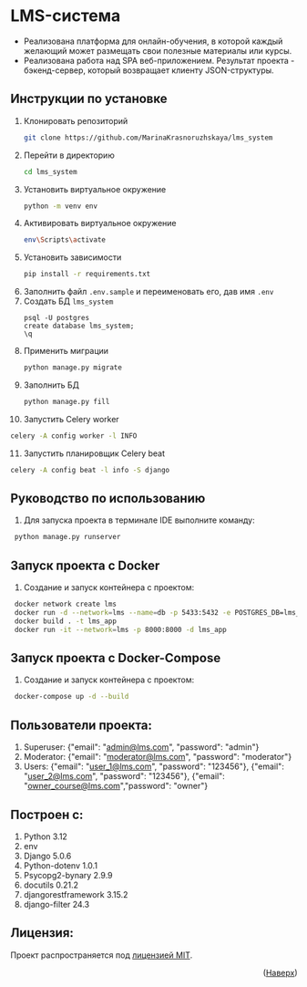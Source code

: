 # LMS-система

- Реализована платформа для онлайн-обучения, в которой каждый желающий может размещать свои полезные материалы или
  курсы.
- Реализована работа над SPA веб-приложением. Результат проекта - бэкенд-сервер, который возвращает клиенту
  JSON-структуры.

## Инструкции по установке

1. Клонировать репозиторий
   ```sh
   git clone https://github.com/MarinaKrasnoruzhskaya/lms_system
   ```
2. Перейти в директорию 
   ```sh
   cd lms_system
   ```
3. Установить виртуальное окружение
   ```sh
   python -m venv env
   ```
4. Активировать виртуальное окружение
   ```sh
   env\Scripts\activate
   ```
5. Установить зависимости
   ```sh
   pip install -r requirements.txt
   ```
6. Заполнить файл ```.env.sample``` и переименовать его, дав имя ```.env```
7. Создать БД ```lms_system```
   ```
   psql -U postgres
   create database lms_system;  
   \q
   ```
8. Применить миграции
    ```sh
   python manage.py migrate
    ```
9. Заполнить БД
    ```sh
   python manage.py fill
   ```
10. Запустить Celery worker
   ```sh
   celery -A config worker -l INFO
   ```
11. Запустить планировщик Celery beat
   ```sh
   celery -A config beat -l info -S django
   ```    

## Руководство по использованию

1. Для запуска проекта в терминале IDE выполните команду:

  ```sh
   python manage.py runserver
   ```

## Запуск проекта с Docker

1. Создание и запуск контейнера с проектом:
  ```sh
   docker network create lms
   docker run -d --network=lms --name=db -p 5433:5432 -e POSTGRES_DB=lms_system -e POSTGRES_USER=postgres -e POSTGRES_PASSWORD=123456 postgres:latest
   docker build . -t lms_app
   docker run -it --network=lms -p 8000:8000 -d lms_app
   ```

## Запуск проекта с Docker-Compose

1. Создание и запуск контейнера с проектом:
  ```sh
   docker-compose up -d --build
   ```

## Пользователи проекта:

1. Superuser: {"email": "admin@lms.com", "password": "admin"}
2. Moderator: {"email": "moderator@lms.com", "password": "moderator"}
3. Users: {"email": "user_1@lms.com", "password": "123456"}, {"email": "user_2@lms.com", "password": "123456"}, 
{"email": "owner_course@lms.com","password": "owner"}


## Построен с:

1. Python 3.12
2. env
3. Django 5.0.6
4. Python-dotenv 1.0.1
5. Psycopg2-bynary 2.9.9
6. docutils 0.21.2
7. djangorestframework 3.15.2
8. django-filter 24.3

## Лицензия:

Проект распространяется под [лицензией MIT](LICENSE).
<p align="right">(<a href="#readme-top">Наверх</a>)</p>

